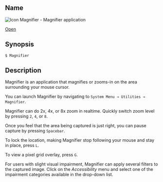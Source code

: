## Name

![Icon](/res/icons/16x16/app-magnifier.png) Magnifier - Magnifier application

[Open](file:///bin/Magnifier)

## Synopsis

```**sh
$ Magnifier
```

## Description

Magnifier is an application that magnifies or zooms-in on the area surrounding your mouse cursor.

You can launch Magnifier by navigating to `System Menu → Utilities → Magnifier`.

Magnifier can do 2x, 4x, or 8x zoom in realtime. Quickly switch zoom level by pressing `2`, `4`, or `8`.

Once you feel that the area being captured is just right, you can pause capture by pressing `Spacebar`.

To lock the location, making Magnifier stop following your mouse and stay in place, press `L`.

To view a pixel grid overlay, press `G`.

For users with slight visual impairment, Magnifier can apply several filters to the captured image. Click on the *Accessibility* menu and select one of the impairment categories available in the drop-down list.
